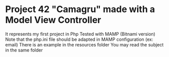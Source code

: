 # Project 42 "Camagru" made with a Model View Controller
It represents my first project in Php
Tested with MAMP (Bitnami version)
Note that the php.ini file should be adapted in MAMP configuration (ex: email)
There is an example in the resources folder
You may read the subject in the same folder
